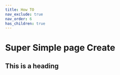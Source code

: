 ```yaml
---
title: How TO
nav_exclude: true
nav_order: 6
has_children: true
---
```


# Super Simple page Create
## This is a heading

